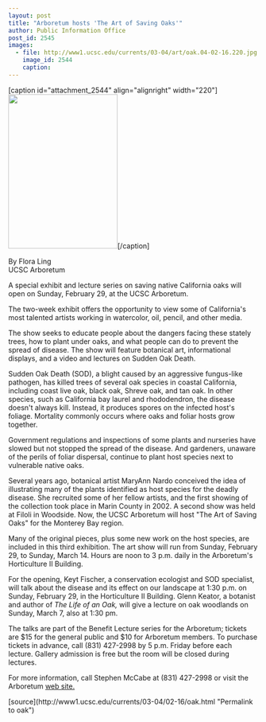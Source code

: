 ```yaml
---
layout: post
title: "Arboretum hosts 'The Art of Saving Oaks'"
author: Public Information Office
post_id: 2545
images:
  - file: http://www1.ucsc.edu/currents/03-04/art/oak.04-02-16.220.jpg
    image_id: 2544
    caption: 
---
```


[caption id="attachment_2544" align="alignright" width="220"]<a href="http://localhost/mysite/wp-content/uploads/2004/02/oak.04-02-16.220.jpg"><img class="size-full wp-image-2544" src="http://localhost/mysite/wp-content/uploads/2004/02/oak.04-02-16.220.jpg" alt="" width="220" height="310" /></a>[/caption]
<p>
  By Flora Ling<br>
  UCSC Arboretum
</p>
<p>
  A special exhibit and lecture series on saving native California oaks will open on Sunday, February 29, at the UCSC Arboretum.<br>
</p>
<p>
  The two-week exhibit offers the opportunity to view some of California's most talented artists working in watercolor, oil, pencil, and other media.
</p>
<p>
  The show seeks to educate people about the dangers facing these stately trees, how to plant under oaks, and what people can do to prevent the spread of disease. The show will feature botanical art, informational displays, and a video and lectures on Sudden Oak Death.<br>
</p>
<p>
  Sudden Oak Death (SOD), a blight caused by an aggressive fungus-like pathogen, has killed trees of several oak species in coastal California, including coast live oak, black oak, Shreve oak, and tan oak. In other species, such as California bay laurel and rhododendron, the disease doesn't always kill. Instead, it produces spores on the infected host's foliage. Mortality commonly occurs where oaks and foliar hosts grow together.<br>
</p>
<p>
  Government regulations and inspections of some plants and nurseries have slowed but not stopped the spread of the disease. And gardeners, unaware of the perils of foliar dispersal, continue to plant host species next to vulnerable native oaks.<br>
</p>
<p>
  Several years ago, botanical artist MaryAnn Nardo conceived the idea of illustrating many of the plants identified as host species for the deadly disease. She recruited some of her fellow artists, and the first showing of the collection took place in Marin County in 2002. A second show was held at Filoli in Woodside. Now, the UCSC Arboretum will host "The Art of Saving Oaks" for the Monterey Bay region.<br>
</p>
<p>
  Many of the original pieces, plus some new work on the host species, are included in this third exhibition. The art show will run from Sunday, February 29, to Sunday, March 14. Hours are noon to 3 p.m. daily in the Arboretum's Horticulture II Building.<br>
</p>
<p>
  For the opening, Keyt Fischer, a conservation ecologist and SOD specialist, will talk about the disease and its effect on our landscape at 1:30 p.m. on Sunday, February 29, in the Horticulture II Building. Glenn Keator, a botanist and author of <i>The Life of an Oak,</i> will give a lecture on oak woodlands on Sunday, March 7, also at 1:30 pm.<br>
</p>
<p>
  The talks are part of the Benefit Lecture series for the Arboretum; tickets are $15 for the general public and $10 for Arboretum members. To purchase tickets in advance, call (831) 427-2998 by 5 p.m. Friday before each lecture. Gallery admission is free but the room will be closed during lectures.<br>
</p>
<p>
  For more information, call Stephen McCabe at (831) 427-2998 or visit the Arboretum <a href="http://www2.ucsc.edu/arboretum">web site.</a>
</p>
[source](http://www1.ucsc.edu/currents/03-04/02-16/oak.html "Permalink to oak")
